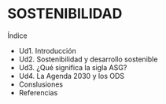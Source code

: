 # SOSTENIBILIDAD

Índice
- Ud1. Introducción
- Ud2. Sostenibilidad y desarrollo sostenible
- Ud3. ¿Qué significa la sigla ASG?
- Ud4. La Agenda 2030 y los ODS
- Conslusiones
- Referencias
